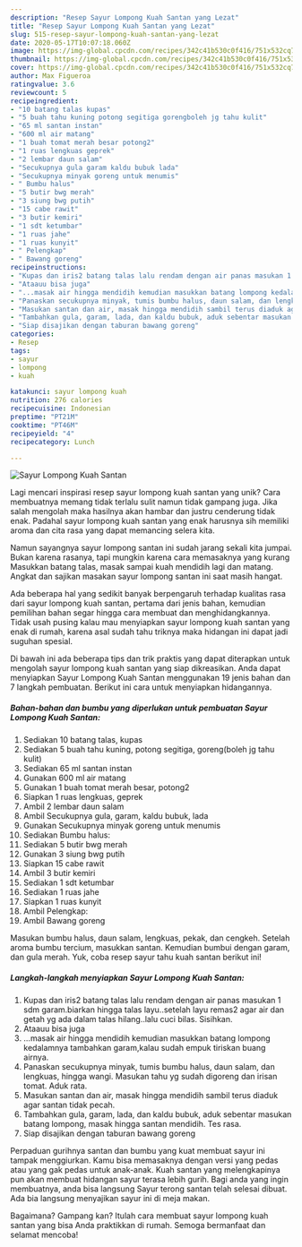 ```yaml
---
description: "Resep Sayur Lompong Kuah Santan yang Lezat"
title: "Resep Sayur Lompong Kuah Santan yang Lezat"
slug: 515-resep-sayur-lompong-kuah-santan-yang-lezat
date: 2020-05-17T10:07:18.060Z
image: https://img-global.cpcdn.com/recipes/342c41b530c0f416/751x532cq70/sayur-lompong-kuah-santan-foto-resep-utama.jpg
thumbnail: https://img-global.cpcdn.com/recipes/342c41b530c0f416/751x532cq70/sayur-lompong-kuah-santan-foto-resep-utama.jpg
cover: https://img-global.cpcdn.com/recipes/342c41b530c0f416/751x532cq70/sayur-lompong-kuah-santan-foto-resep-utama.jpg
author: Max Figueroa
ratingvalue: 3.6
reviewcount: 5
recipeingredient:
- "10 batang talas kupas"
- "5 buah tahu kuning potong segitiga gorengboleh jg tahu kulit"
- "65 ml santan instan"
- "600 ml air matang"
- "1 buah tomat merah besar potong2"
- "1 ruas lengkuas geprek"
- "2 lembar daun salam"
- "Secukupnya gula garam kaldu bubuk lada"
- "Secukupnya minyak goreng untuk menumis"
- " Bumbu halus"
- "5 butir bwg merah"
- "3 siung bwg putih"
- "15 cabe rawit"
- "3 butir kemiri"
- "1 sdt ketumbar"
- "1 ruas jahe"
- "1 ruas kunyit"
- " Pelengkap"
- " Bawang goreng"
recipeinstructions:
- "Kupas dan iris2 batang talas lalu rendam dengan air panas masukan 1 sdm garam.biarkan hingga talas layu..setelah layu remas2 agar air dan getah yg ada dalam talas hilang..lalu cuci bilas. Sisihkan."
- "Ataauu bisa juga"
- "...masak air hingga mendidih kemudian masukkan batang lompong kedalamnya tambahkan garam,kalau sudah empuk tiriskan buang airnya."
- "Panaskan secukupnya minyak, tumis bumbu halus, daun salam, dan lengkuas, hingga wangi. Masukan tahu yg sudah digoreng dan irisan tomat. Aduk rata."
- "Masukan santan dan air, masak hingga mendidih sambil terus diaduk agar santan tidak pecah."
- "Tambahkan gula, garam, lada, dan kaldu bubuk, aduk sebentar masukan batang lompong, masak hingga santan mendidih. Tes rasa."
- "Siap disajikan dengan taburan bawang goreng"
categories:
- Resep
tags:
- sayur
- lompong
- kuah

katakunci: sayur lompong kuah 
nutrition: 276 calories
recipecuisine: Indonesian
preptime: "PT21M"
cooktime: "PT46M"
recipeyield: "4"
recipecategory: Lunch

---
```



![Sayur Lompong Kuah Santan](https://img-global.cpcdn.com/recipes/342c41b530c0f416/751x532cq70/sayur-lompong-kuah-santan-foto-resep-utama.jpg)

Lagi mencari inspirasi resep sayur lompong kuah santan yang unik? Cara membuatnya memang tidak terlalu sulit namun tidak gampang juga. Jika salah mengolah maka hasilnya akan hambar dan justru cenderung tidak enak. Padahal sayur lompong kuah santan yang enak harusnya sih memiliki aroma dan cita rasa yang dapat memancing selera kita.

Namun sayangnya sayur lompong santan ini sudah jarang sekali kita jumpai. Bukan karena rasanya, tapi mungkin karena cara memasaknya yang kurang Masukkan batang talas, masak sampai kuah mendidih lagi dan matang. Angkat dan sajikan masakan sayur lompong santan ini saat masih hangat.

Ada beberapa hal yang sedikit banyak berpengaruh terhadap kualitas rasa dari sayur lompong kuah santan, pertama dari jenis bahan, kemudian pemilihan bahan segar hingga cara membuat dan menghidangkannya. Tidak usah pusing kalau mau menyiapkan sayur lompong kuah santan yang enak di rumah, karena asal sudah tahu triknya maka hidangan ini dapat jadi suguhan spesial.


Di bawah ini ada beberapa tips dan trik praktis yang dapat diterapkan untuk mengolah sayur lompong kuah santan yang siap dikreasikan. Anda dapat menyiapkan Sayur Lompong Kuah Santan menggunakan 19 jenis bahan dan 7 langkah pembuatan. Berikut ini cara untuk menyiapkan hidangannya.

<!--inarticleads1-->

##### Bahan-bahan dan bumbu yang diperlukan untuk pembuatan Sayur Lompong Kuah Santan:

1. Sediakan 10 batang talas, kupas
1. Sediakan 5 buah tahu kuning, potong segitiga, goreng(boleh jg tahu kulit)
1. Sediakan 65 ml santan instan
1. Gunakan 600 ml air matang
1. Gunakan 1 buah tomat merah besar, potong2
1. Siapkan 1 ruas lengkuas, geprek
1. Ambil 2 lembar daun salam
1. Ambil Secukupnya gula, garam, kaldu bubuk, lada
1. Gunakan Secukupnya minyak goreng untuk menumis
1. Sediakan  Bumbu halus:
1. Sediakan 5 butir bwg merah
1. Gunakan 3 siung bwg putih
1. Siapkan 15 cabe rawit
1. Ambil 3 butir kemiri
1. Sediakan 1 sdt ketumbar
1. Sediakan 1 ruas jahe
1. Siapkan 1 ruas kunyit
1. Ambil  Pelengkap:
1. Ambil  Bawang goreng


Masukan bumbu halus, daun salam, lengkuas, pekak, dan cengkeh. Setelah aroma bumbu tercium, masukkan santan. Kemudian bumbui dengan garam, dan gula merah. Yuk, coba resep sayur tahu kuah santan berikut ini! 

<!--inarticleads2-->

##### Langkah-langkah menyiapkan Sayur Lompong Kuah Santan:

1. Kupas dan iris2 batang talas lalu rendam dengan air panas masukan 1 sdm garam.biarkan hingga talas layu..setelah layu remas2 agar air dan getah yg ada dalam talas hilang..lalu cuci bilas. Sisihkan.
1. Ataauu bisa juga
1. ...masak air hingga mendidih kemudian masukkan batang lompong kedalamnya tambahkan garam,kalau sudah empuk tiriskan buang airnya.
1. Panaskan secukupnya minyak, tumis bumbu halus, daun salam, dan lengkuas, hingga wangi. Masukan tahu yg sudah digoreng dan irisan tomat. Aduk rata.
1. Masukan santan dan air, masak hingga mendidih sambil terus diaduk agar santan tidak pecah.
1. Tambahkan gula, garam, lada, dan kaldu bubuk, aduk sebentar masukan batang lompong, masak hingga santan mendidih. Tes rasa.
1. Siap disajikan dengan taburan bawang goreng


Perpaduan gurihnya santan dan bumbu yang kuat membuat sayur ini tampak menggiurkan. Kamu bisa memasaknya dengan versi yang pedas atau yang gak pedas untuk anak-anak. Kuah santan yang melengkapinya pun akan membuat hidangan sayur terasa lebih gurih. Bagi anda yang ingin membuatnya, anda bisa langsung Sayur terong santan telah selesai dibuat. Ada bia langsung menyajikan sayur ini di meja makan. 

Bagaimana? Gampang kan? Itulah cara membuat sayur lompong kuah santan yang bisa Anda praktikkan di rumah. Semoga bermanfaat dan selamat mencoba!

